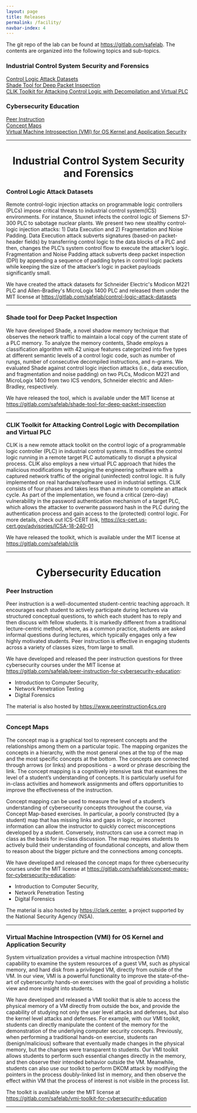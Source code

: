```yaml
---
layout: page
title: Releases
permalink: /facility/
navbar-index: 4
---
```


The git repo of the lab can be found at <a href = "https://gitlab.com/safelab">https://gitlab.com/safelab</a>. The contents are organized into the following topics and sub-topics.


### Industrial Control System Security and Forensics
<a href="#control">Control Logic Attack Datasets</a> <br>
<a href="#shade">Shade Tool for Deep Packet Inspection</a><br>
<a href="#clik">CLIK Toolkit for Attacking Control Logic with Decompilation and Virtual PLC</a><br>

### Cybersecurity Education
<a href="#peer">Peer Instruction</a><br>
<a href="#concept">Concept Maps</a><br>
<a href="#vmi">Virtual Machine Introspection (VMI) for OS Kernel and Application Security</a><br>

-----------------

<h1><center>Industrial Control System Security and Forensics</center></h1>

<a name="control"></a>

### Control Logic Attack Datasets

Remote control-logic injection attacks on programmable logic controllers  (PLCs) impose critical threats to industrial control system(ICS) environments. For instance, Stuxnet infects the control logic of Siemens  S7-300  PLC to sabotage nuclear plants. We present two new stealthy control-logic injection attacks:  1)  Data  Execution and  2)  Fragmentation and  Noise Padding. Data Execution attack subverts signatures (based-on packet-header fields) by transferring control logic to the data blocks of a PLC and then, changes the PLC’s system control flow to execute the attacker’s logic. Fragmentation and Noise Padding attack subverts deep packet inspection (DPI) by appending a sequence of padding bytes in control logic packets while keeping the size of the attacker’s logic in packet payloads significantly small. 

We have created the attack datasets for Schneider Electric's Modicon M221 PLC and Allen-Bradley's MicroLogix 1400 PLC and released them under the MIT license at <a href="https://gitlab.com/safelab/control-logic-attack-datasets" target="_blank">https://gitlab.com/safelab/control-logic-attack-datasets</a>

-----------------

<a name="shade"></a>

### Shade tool for Deep Packet Inspection

We have developed Shade, a novel shadow memory technique that observes the network traffic to maintain a local copy of the current state of a PLC memory. To analyze the memory contents, Shade employs a classification algorithm with 42 unique features categorized into five types at different semantic levels of a control logic code, such as number of rungs, number of consecutive decompiled instructions, and n-grams. We evaluated Shade against control logic injection attacks (i.e., data execution, and fragmentation and noise padding) on two PLCs, Modicon M221 and MicroLogix 1400 from two ICS vendors, Schneider electric and Allen-Bradley, respectively.

We have released the tool, which is available under the MIT license at <a href="https://gitlab.com/safelab/shade-tool-for-deep-packet-inspection" target="_blank">https://gitlab.com/safelab/shade-tool-for-deep-packet-inspection</a>

-----------------


<a name="clik"></a>

### CLIK Toolkit for Attacking Control Logic with Decompilation and Virtual PLC

CLIK is a  new  remote  attack toolkit on  the  control  logic  of  a  programmable  logic  controller  (PLC) in  industrial  control  systems.  It   modifies   the control  logic  running  in  a  remote  target  PLC  automatically  to disrupt  a  physical  process. CLIK also  employs  a  new  virtual PLC approach that hides the malicious modifications by engaging the  engineering  software  with  a  captured  network  traffic  of  the original  (uninfected)  control  logic.  It  is  fully  implemented  on real  hardware/software  used  in  industrial  settings. CLIK consists  of  four  phases  and  takes  less  than  a  minute to  complete  an  attack  cycle.  As  part  of  the  implementation, we  found  a  critical  (zero-day)  vulnerability  in  the  password authentication  mechanism  of  a  target  PLC,  which  allows  the attacker  to  overwrite  password  hash  in  the  PLC  during  the authentication process and gain access to the (protected) control logic. For more details, check out ICS-CERT link, https://ics-cert.us-cert.gov/advisories/ICSA-18-240-01
 
We have released the toolkit, which is available under the MIT license at <a href="https://gitlab.com/safelab/clik" target="_blank">https://gitlab.com/safelab/clik</a>

-----------------


<h1><center>Cybersecurity Education</center></h1>

<a name="peer"></a>

### Peer Instruction

Peer instruction is a well-documented student-centric teaching approach. It encourages each student to actively participate during lectures via structured conceptual questions, to which each student has to reply and then discuss with fellow students. It is markedly different from a traditional lecture-centric method, where, as a common practice, students are asked informal questions during lectures, which typically engages only a few highly motivated students. Peer instruction is effective in engaging students across a variety of classes sizes, from large to small. 

We have developed and released the peer instruction questions for three cybersecurity courses under the MIT license at <a href="https://gitlab.com/safelab/peer-instruction-for-cybersecurity-education" target="_blank">https://gitlab.com/safelab/peer-instruction-for-cybersecurity-education</a>:

* Introduction to Computer Security, 
* Network Penetration Testing
* Digital Forensics

The material is also hosted by <a href="https://www.peerinstruction4cs.org" target="_blank">https://www.peerinstruction4cs.org</a>

-----------------

<a name="concept"></a>
### Concept Maps

The concept map is a graphical tool to represent concepts and the relationships among them on a particular topic. The mapping organizes the concepts in a hierarchy, with the most general ones at the top of the map and the most specific concepts at the bottom. The concepts are connected through arrows (or links) and propositions - a word or phrase describing the link. The concept mapping is a cognitively intensive task that examines the level of a student’s understanding of concepts. It is particularly useful for in-class activities and homework assignments and offers opportunities to improve the effectiveness of the instruction.

Concept mapping can be used to measure the level of a student’s understanding of cybersecurity concepts throughout the course, via Concept Map-based exercises. In particular, a poorly constructed (by a student) map that has missing links and gaps in logic, or incorrect information can allow the instructor to quickly correct misconceptions developed by a student. Conversely, instructors can use a correct map in class as the basis for in-class discussion. The map requires students to actively build their understanding of foundational concepts, and allow them to reason about the bigger picture and the connections among concepts.

We have developed and released the concept maps for three cybersecurity courses under the MIT license at <a href="https://gitlab.com/safelab/concept-maps-for-cybersecurity-education" target="_blank">https://gitlab.com/safelab/concept-maps-for-cybersecurity-education</a>:

* Introduction to Computer Security, 
* Network Penetration Testing
* Digital Forensics

The material is also hosted by <a href="https://clark.center" target="_blank">https://clark.center</a>, a project supported by the National Security Agency (NSA).

-----------------

<a name="vmi"></a>
### Virtual Machine Introspection (VMI) for OS Kernel and Application Security

System virtualization provides a virtual machine introspection (VMI) capability to examine the system resources of a guest VM, such as physical memory, and hard disk from a privileged VM, directly from outside of the VM. In our view, VMI is a powerful functionality to improve the state-of-the-art of cybersecurity hands-on exercises with the goal of providing a holistic view and more insight into students.

We have developed and released a VMI toolkit that is able to access the physical memory of a VM directly from outside the box, and provide the capability of studying not only the user level attacks and defenses, but also the kernel level attacks and defenses. For example, with our VMI toolkit, students can directly manipulate the content of the memory for the demonstration of the underlying computer security concepts. Previously, when performing a traditional hands-on exercise, students ran (benign/malicious) software that eventually made changes in the physical memory, but the changes were transparent to students. Our VMI toolkit allows students to perform such essential changes directly in the memory, and then observe their intended behavior outside the VM. Meanwhile, students can also use our toolkit to perform DKOM attack by modifying the pointers in the process doubly-linked list in memory, and then observe the effect within VM that the process of interest is not visible in the process list.

The toolkit is available under the MIT license at  <a href="https://gitlab.com/safelab/vmi-toolkit-for-cybersecurity-education" target="_blank">https://gitlab.com/safelab/vmi-toolkit-for-cybersecurity-education</a>

-----------------





